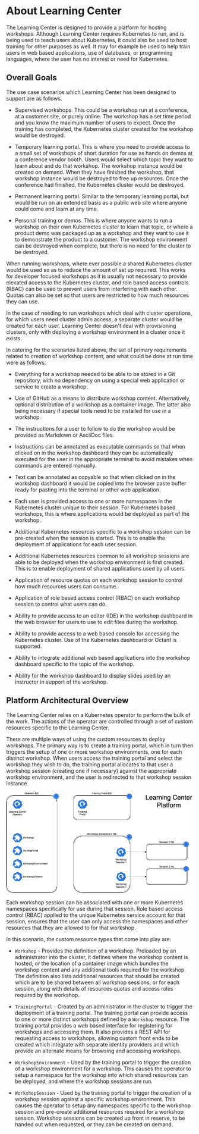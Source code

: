 # About Learning Center

The Learning Center is designed to provide a platform for hosting workshops. Although Learning Center requires 
Kubernetes to run, and is being used to teach users about Kubernetes, it could also be used to host training for other 
purposes as well. It may for example be used to help train users in web based applications, use of databases, or 
programming languages, where the user has no interest or need for Kubernetes.


## Overall Goals

The use case scenarios which Learning Center has been designed to support are as follows.

* Supervised workshops. This could be a workshop run at a conference, at a customer site, or purely online. 
  The workshop has a set time period and you know the maximum number of users to expect. Once the training has 
  completed, the Kubernetes cluster created for the workshop would be destroyed.

* Temporary learning portal. This is where you need to provide access to a small set of workshops of short duration for
  use as hands on demos at a conference vendor booth. Users would select which topic they want to learn about and do 
  that workshop. The workshop instance would be created on demand. When they have finished the workshop, that workshop 
  instance would be destroyed to free up resources. Once the conference had finished, the Kubernetes cluster would be 
  destroyed.

* Permanent learning portal. Similar to the temporary learning portal, but would be run on an extended basis as a public 
  web site where anyone could come and learn at any time.

* Personal training or demos. This is where anyone wants to run a workshop on their own Kubernetes cluster to learn that 
  topic, or where a product demo was packaged up as a workshop and they want to use it to demonstrate the product to a 
  customer. The workshop environment can be destroyed when complete, but there is no need for the cluster to be destroyed.

When running workshops, where ever possible a shared Kubernetes cluster would be used so as to reduce the amount of set 
up required. This works for developer focused workshops as it is usually not necessary to provide elevated access to the 
Kubernetes cluster, and role based access controls (RBAC) can be used to prevent users from interfering with each other. 
Quotas can also be set so that users are restricted to how much resources they can use.

In the case of needing to run workshops which deal with cluster operations, for which users need cluster admin access, 
a separate cluster would be created for each user. Learning Center doesn't deal with provisioning clusters, only with 
deploying a workshop environment in a cluster once it exists.

In catering for the scenarios listed above, the set of primary requirements related to creation of workshop content, 
and what could be done at run time were as follows.

* Everything for a workshop needed to be able to be stored in a Git repository, with no dependency on using a special 
  web application or service to create a workshop.

* Use of GitHub as a means to distribute workshop content. Alternatively, optional distribution of a workshop as a 
  container image. The latter also being necessary if special tools need to be installed for use in a workshop.

* The instructions for a user to follow to do the workshop would be provided as Markdown or AsciiDoc files.

* Instructions can be annotated as executable commands so that when clicked on in the workshop dashboard they can be 
  automatically executed for the user in the appropriate terminal to avoid mistakes when commands are entered manually.

* Text can be annotated as copyable so that when clicked on in the workshop dashboard it would be copied into the 
  browser paste buffer ready for pasting into the terminal or other web application.

* Each user is provided access to one or more namespaces in the Kubernetes cluster unique to their session. For 
  Kubernetes based workshops, this is where applications would be deployed as part of the workshop.

* Additional Kubernetes resources specific to a workshop session can be pre-created when the session is started. This
  is to enable the deployment of applications for each user session.

* Additional Kubernetes resources common to all workshop sessions are able to be deployed when the workshop environment 
  is first created. This is to enable deployment of shared applications used by all users.

* Application of resource quotas on each workshop session to control how much resources users can consume.

* Application of role based access control (RBAC) on each workshop session to control what users can do.

* Ability to provide access to an editor (IDE) in the workshop dashboard in the web browser for users to use to edit 
  files during the workshop.

* Ability to provide access to a web based console for accessing the Kubernetes cluster. Use of the Kubernetes dashboard 
  or Octant is supported.

* Ability to integrate additional web based applications into the workshop dashboard specific to the topic of the workshop.

* Ability for the workshop dashboard to display slides used by an instructor in support of the workshop.

## Platform Architectural Overview

The Learning Center relies on a Kubernetes operator to perform the bulk of the work. The actions of the operator are 
controlled through a set of custom resources specific to the Learning Center.

There are multiple ways of using the custom resources to deploy workshops. The primary way is to create a training 
portal, which in turn then triggers the setup of one or more workshop environments, one for each distinct workshop. 
When users access the training portal and select the workshop they wish to do, the training portal allocates to that 
user a workshop session (creating one if necessary) against the appropriate workshop environment, and the user is 
redirected to that workshop session instance.

![](images/architectural-overview.png)

Each workshop session can be associated with one or more Kubernetes namespaces specifically for use during that session. 
Role based access control (RBAC) applied to the unique Kubernetes service account for that session, ensures that the 
user can only access the namespaces and other resources that they are allowed to for that workshop.

In this scenario, the custom resource types that come into play are:

* ``Workshop`` - Provides the definition of a workshop. Preloaded by an administrator into the cluster, it defines 
  where the workshop content is hosted, or the location of a container image which bundles the workshop content and any 
  additional tools required for the workshop. The definition also lists additional resources that should be created 
  which are to be shared between all workshop sessions, or for each session, along with details of resources quotas and 
  access roles required by the workshop.

* ``TrainingPortal`` - Created by an administrator in the cluster to trigger the deployment of a training portal. The 
  training portal can provide access to one or more distinct workshops defined by a ``Workshop`` resource. The training 
  portal provides a web based interface for registering for workshops and accessing them. It also provides a REST API 
  for requesting access to workshops, allowing custom front ends to be created which integrate with separate identity 
  providers and which provide an alternate means for browsing and accessing workshops.

* ``WorkshopEnvironment`` - Used by the training portal to trigger the creation of a workshop environment for a 
  workshop. This causes the operator to setup a namespace for the workshop into which shared resources can be deployed, 
  and where the workshop sessions are run.

* ``WorkshopSession`` - Used by the training portal to trigger the creation of a workshop session against a specific 
  workshop environment. This causes the operator to setup any namespaces specific to the workshop session and pre-create 
  additional resources required for a workshop session. Workshop sessions can be created up front in reserve, to be 
  handed out when requested, or they can be created on demand.
